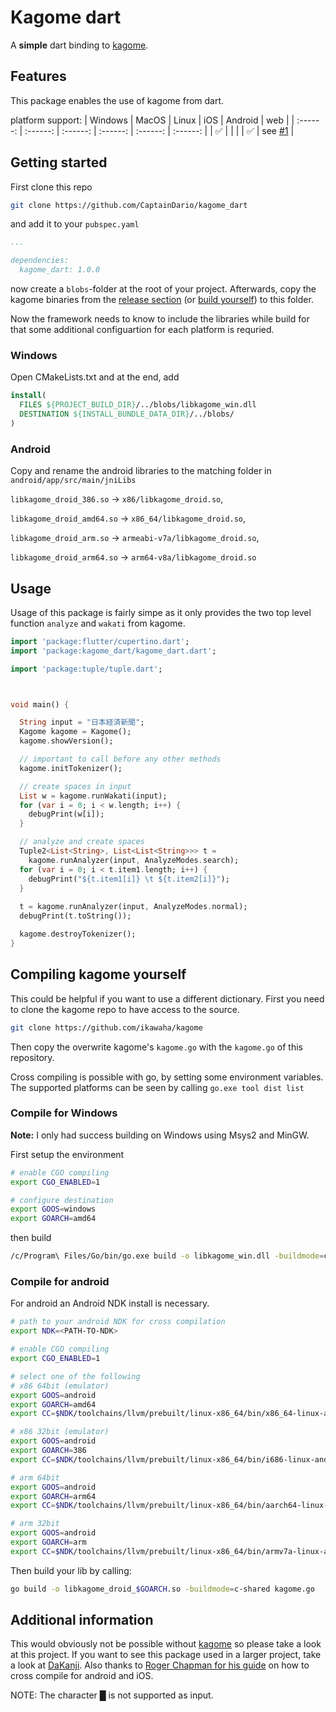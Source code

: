 # Kagome dart

A **simple** dart binding to [kagome](https://github.com/ikawaha/kagome).

## Features

This package enables the use of kagome from dart.

platform support:
| Windows | MacOS | Linux | iOS | Android | web |
| :------: | :------: | :------: | :------: | :------: | :------: |
|     ✅  |        |       |        |   ✅   |    see [#1](https://github.com/CaptainDario/kagome_dart/issues/1)    |

## Getting started

First clone this repo

``` bash
git clone https://github.com/CaptainDario/kagome_dart
```

and add it to your `pubspec.yaml`

``` yaml
...

dependencies:
  kagome_dart: 1.0.0
```

now create a `blobs`-folder at the root of your project.
Afterwards, copy the kagome binaries from the [release section](https://github.com/CaptainDario/kagome_dart/releases/tag/binaries) (or [build yourself](#compiling-kagome-yourself)) to this folder.

Now the framework needs to know to include the libraries while build for that some additional configuartion for each platform is requried.

### Windows

Open CMakeLists.txt and at the end, add

``` CMake
install(
  FILES ${PROJECT_BUILD_DIR}/../blobs/libkagome_win.dll 
  DESTINATION ${INSTALL_BUNDLE_DATA_DIR}/../blobs/
)
```

### Android

Copy and rename the android libraries to the matching folder in `android/app/src/main/jniLibs`

`libkagome_droid_386.so` -> `x86/libkagome_droid.so`,

`libkagome_droid_amd64.so` -> `x86_64/libkagome_droid.so`,

`libkagome_droid_arm.so` -> `armeabi-v7a/libkagome_droid.so`,

`libkagome_droid_arm64.so` -> `arm64-v8a/libkagome_droid.so`

## Usage

Usage of this package is fairly simpe as it only provides the two top level function `analyze` and `wakati` from kagome.

``` dart
import 'package:flutter/cupertino.dart';
import 'package:kagome_dart/kagome_dart.dart';

import 'package:tuple/tuple.dart';



void main() {

  String input = "日本経済新聞";
  Kagome kagome = Kagome();
  kagome.showVersion();

  // important to call before any other methods
  kagome.initTokenizer();

  // create spaces in input
  List w = kagome.runWakati(input);
  for (var i = 0; i < w.length; i++) {
    debugPrint(w[i]);
  }

  // analyze and create spaces
  Tuple2<List<String>, List<List<String>>> t = 
    kagome.runAnalyzer(input, AnalyzeModes.search);
  for (var i = 0; i < t.item1.length; i++) {
    debugPrint("${t.item1[i]} \t ${t.item2[i]}");
  }
  
  t = kagome.runAnalyzer(input, AnalyzeModes.normal);
  debugPrint(t.toString());

  kagome.destroyTokenizer();
}
```

## Compiling kagome yourself

This could be helpful if you want to use a different dictionary.
First you need to clone the kagome repo to have access to the source.

```bash
git clone https://github.com/ikawaha/kagome
```

Then copy the overwrite kagome's `kagome.go` with the `kagome.go` of this repository.

Cross compiling is possible with go, by setting some environment variables.
The supported platforms can be seen by calling `go.exe tool dist list`

### Compile for Windows

**Note:** I only had success building on Windows using Msys2 and MinGW.

First setup the environment

``` bash
# enable CGO compiling
export CGO_ENABLED=1

# configure destination
export GOOS=windows
export GOARCH=amd64
```

then build

``` bash
/c/Program\ Files/Go/bin/go.exe build -o libkagome_win.dll -buildmode=c-shared kagome.go
```

### Compile for android

For android an Android NDK install is necessary.

``` bash
# path to your android NDK for cross compilation
export NDK=<PATH-TO-NDK>

# enable CGO compiling
export CGO_ENABLED=1

# select one of the following
# x86 64bit (emulator)
export GOOS=android
export GOARCH=amd64
export CC=$NDK/toolchains/llvm/prebuilt/linux-x86_64/bin/x86_64-linux-android21-clang

# x86 32bit (emulator)
export GOOS=android
export GOARCH=386
export CC=$NDK/toolchains/llvm/prebuilt/linux-x86_64/bin/i686-linux-android21-clang

# arm 64bit
export GOOS=android
export GOARCH=arm64
export CC=$NDK/toolchains/llvm/prebuilt/linux-x86_64/bin/aarch64-linux-android21-clang

# arm 32bit
export GOOS=android
export GOARCH=arm
export CC=$NDK/toolchains/llvm/prebuilt/linux-x86_64/bin/armv7a-linux-androideabi21-clang
```

Then build your lib by calling:

``` bash
go build -o libkagome_droid_$GOARCH.so -buildmode=c-shared kagome.go
```

## Additional information

This would obviously not be possible without [kagome](https://github.com/ikawaha/kagome) so please take a look at this project.
If you want to see this package used in a larger project, take a look at [DaKanji](https://github.com/CaptainDario/DaKanji).
Also thanks to [Roger Chapman for his guide](https://rogchap.com/2020/09/14/running-go-code-on-ios-and-android/) on how to cross compile for android and iOS.

NOTE: The character █ is not supported as input.
